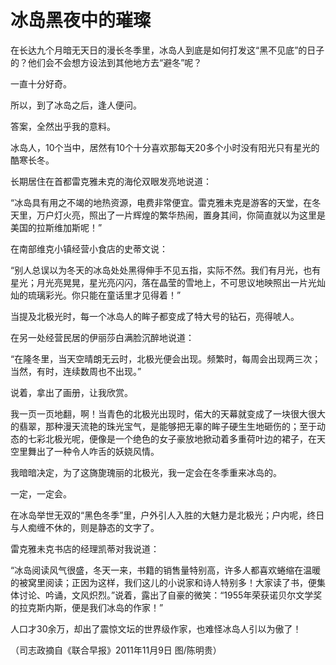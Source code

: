 # 冰岛黑夜中的璀璨

在长达九个月暗无天日的漫长冬季里，冰岛人到底是如何打发这“黑不见底”的日子的？他们会不会想方设法到其他地方去“避冬”呢？ 

一直十分好奇。 

所以，到了冰岛之后，逢人便问。 

答案，全然出乎我的意料。 

冰岛人，10个当中，居然有10个十分喜欢那每天20多个小时没有阳光只有星光的酷寒长冬。 

长期居住在首都雷克雅未克的海伦双眼发亮地说道： 

“冰岛具有用之不竭的地热资源，电费非常便宜。雷克雅未克是游客的天堂，在冬天里，万户灯火亮，照出了一片辉煌的繁华热闹，置身其间，你简直就以为这里是美国的拉斯维加斯呢！” 

在南部维克小镇经营小食店的史蒂文说： 

“别人总误以为冬天的冰岛处处黑得伸手不见五指，实际不然。我们有月光，也有星光；月光亮晃晃，星光亮闪闪，落在晶莹的雪地上，不可思议地映照出一片光灿灿的琉璃彩光。你只能在童话里才见得着！” 

当提及北极光时，每一个冰岛人的眸子都变成了特大号的钻石，亮得唬人。 

在另一处经营民居的伊丽莎白满脸沉醉地说道： 

“在隆冬里，当天空晴朗无云时，北极光便会出现。频繁时，每周会出现两三次；当然，有时，连续数周也不出现。” 

说着，拿出了画册，让我欣赏。 

我一页一页地翻，啊！当青色的北极光出现时，偌大的天幕就变成了一块很大很大的翡翠，那种漫天流艳的珠光宝气，是能够把无辜的眸子硬生生地砸伤的；至于动态的七彩北极光呢，便像是一个绝色的女子豪放地掀动着多重荷叶边的裙子，在天空里舞出了一种令人咋舌的妖娆风情。 

我暗暗决定，为了这旖旎瑰丽的北极光，我一定会在冬季重来冰岛的。 

一定，一定会。 

在冰岛举世无双的“黑色冬季”里，户外引人入胜的大魅力是北极光；户内呢，终日与人痴缠不休的，则是静态的文字了。 

雷克雅未克书店的经理凯蒂对我说道： 

“冰岛阅读风气很盛，冬天一来，书籍的销售量特别高，许多人都喜欢蜷缩在温暖的被窝里阅读；正因为这样，我们这儿的小说家和诗人特别多！大家读了书，便集体讨论、吟诵，文风炽烈。”说着，露出了自豪的微笑：“1955年荣获诺贝尔文学奖的拉克斯内斯，便是我们冰岛的作家！” 

人口才30余万，却出了震惊文坛的世界级作家，也难怪冰岛人引以为傲了！ 

（司志政摘自《联合早报》2011年11月9日 图/陈明贵）